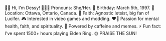 👋🏻 Hi, I’m Dessy!
👩🏻‍🦱 Pronouns: She/Her.
🎂 Birthday: March 5th, 1997.
📍 Location: Ottawa, Ontario, Canada.
🧿 Faith: Agnostic Ietsist, big fan of Lucifer.
🎮 Interested in video games and modding.
❤️‍🔥 Passion for mental health, faith, and spirituality.
💯 Powered by caffeine and memes.
⚡ Fun fact: I've spent 1500+ hours playing Elden Ring.
🌞 PRAISE THE SUN!
